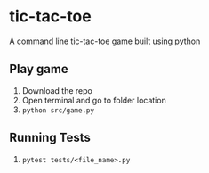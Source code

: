 # tic-tac-toe

A command line tic-tac-toe game built using python

## Play game

1. Download the repo
2. Open terminal and go to folder location
3. `python src/game.py`

## Running Tests

1. `pytest tests/<file_name>.py`
